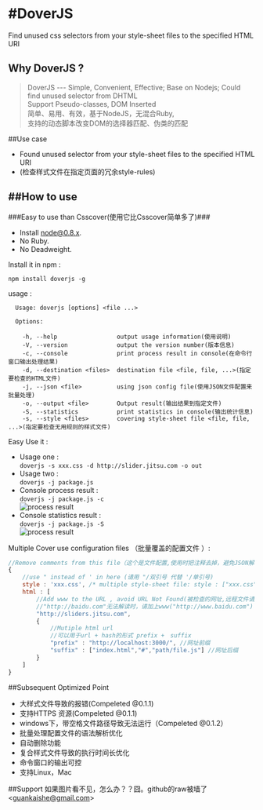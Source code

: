 #DoverJS
========
Find unused css selectors from your style-sheet files to the specified HTML URI
## Why DoverJS ?
> DoverJS --- Simple, Convenient, Effective; Base on Nodejs; Could find unused selector from DHTML <br />
> Support Pseudo-classes, DOM Inserted <br />
> 简单、易用、有效，基于NodeJS，无混合Ruby, <br />
> 支持的动态脚本改变DOM的选择器匹配、伪类的匹配

##Use case

- Found unused selector from your style-sheet files to the specified HTML URI
- (检查样式文件在指定页面的冗余style-rules)

##How to use
---
###Easy to use than Csscover(使用它比Csscover简单多了)###

*   Install [node@0.8.x](http://nodejs.org).
*   No Ruby.
*   No Deadweight.

Install it in npm :

    npm install doverjs -g
    
usage : 

    
      Usage: doverjs [options] <file ...>
    
      Options:
      
        -h, --help                 output usage information(使用说明)
        -V, --version              output the version number(版本信息)
        -c, --console              print process result in console(在命令行窗口输出处理结果)
        -d, --destination <files>  destination file <file, file, ...>(指定要检查的HTML文件)
        -j, --json <file>          using json config file(使用JSON文件配置来批量处理)
        -o, --output <file>        Output result(输出结果到指定文件)
        -S, --statistics           print statistics in console(输出统计信息)
        -s, --style <files>        covering style-sheet file <file, file, ...>(指定要检查无用规则的样式文件)

Easy Use it :
    
*    Usage one :<br />
        `doverjs -s xxx.css -d http://slider.jitsu.com -o out`
*    Usage two :<br />
        `doverjs -j package.js`
*    Console process result :<br />
        `doverjs -j package.js -c`<br />
    ![process result](https://raw.github.com/switer/resource/master/process_result.png)
*    Console statistics result :<br />
        `doverjs -j package.js -S`<br />
    ![process result](https://raw.github.com/switer/resource/master/statistics.png)

    
Multiple Cover use configuration files （批量覆盖的配置文件 ）:
```javascript
//Remove comments from this file（这个是文件配置,使用时把注释去掉，避免JSON解析出错）  e.g example/package.js
{
    //use " instead of ' in here (请用 "/双引号 代替 '/单引号)
    style : 'xxx.css', /* multiple style-sheet file: style : ["xxx.css",'aaa.css'] */
    html : [
        //Add www to the URL , avoid URL Not Found(被检查的网址,远程文件请加上"http://"否则识别为本地文件); 
        //"http://baidu.com"无法解读时，请加上www("http://www.baidu.com")
        "http://sliders.jitsu.com",
        {
            //Mutiple html url
            //可以用于url + hash的形式 prefix +　suffix
            "prefix" : "http://localhost:3000/", //网址前缀
            "suffix" : ["index.html","#","path/file.js"] //网址后缀
        }
    ]
}
```
##Subsequent Optimized Point

*   大样式文件导致的报错(Compeleted @0.1.1)
*   支持HTTPS 资源(Compeleted @0.1.1)
*   windows下，带空格文件路径导致无法运行（Compeleted @0.1.2）
*   批量处理配置文件的语法解析优化
*   自动删除功能
*   复合样式文件导致的执行时间长优化
*   命令窗口的输出可控
*   支持Linux，Mac

##Support
 如果图片看不见，怎么办？？囧。github的raw被墙了
  &lt;guankaishe@gmail.com&gt;


    
